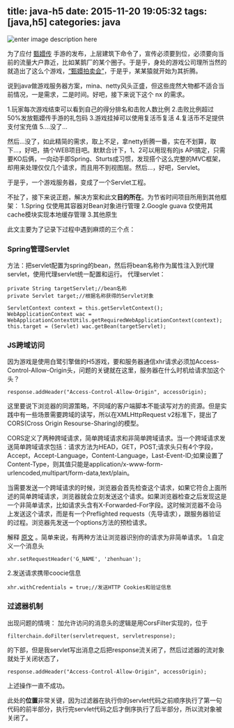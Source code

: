 title: java-h5
date: 2015-11-20 19:05:32
tags: [java,h5]
categories: java
---

![enter image description here](http://7xnq6l.com1.z0.glb.clouddn.com/zhpmh.png)

为了应付 [甄嬛传](http://z.8864.com/) 手游的发布，上层建筑下命令了，宣传必须要到位，必须要向当前的流量大户靠近，比如某鹅厂的某个圈子。于是乎，身处的游戏公司理所当然的就造出了这么个游戏，[“甄嬛拍卖会”](http://games.huobaoyx.com/h5/apps/13326/auctioneerSalls/index.html)，于是乎，某某猿就开始为其折腾。

<!--more-->

说到java做游戏服务器方案，mina、netty风头正盛，但这些庞然大物都不适合当前情况，一是需求，二是时间。好吧，接下来说下这个 nx 的需求。

1.玩家每次游戏结束可以看到自己的得分排名和击败人数比例
2.击败比例超过50%发放甄嬛传手游的礼包码
3.游戏挂掉可以使用复活币复活
4.复活币不足提供支付宝充值
5....没了...

然后...没了，如此精简的需求，取上不足，拿netty折腾一番，实在不划算，取下...，好吧，搞个WEB项目吧。默默合计下，1、2可以用现有的js API搞定，只需要KO后俩，一向动手即Spring、Sturts成习惯，发现搭个这么完整的MVC框架，却用来处理仅仅几个请求，而且用不到视图层。然后...，好吧，Servlet。

于是乎，一个游戏服务器，变成了一个Servlet工程。

不扯了，接下来说正题，解决方案和此文**目的所在**。为节省时间项目所用到其他框架：
1.Spring 仅使用其容器对Bean对象进行管理
2.Google guava 仅使用其cache模块实现本地缓存管理
3.其他原生

此文主要为了记录下过程中遇到麻烦的三个点：

### Spring管理Servlet

方法：把servlet配置为spring的bean，然后将bean名称作为属性注入到代理servlet，使用代理servlet统一配置和运行。
代理servlet：

```
private String targetServlet;//bean名称
private Servlet target;//根据名称获得的Servlet对象

ServletContext context = this.getServletContext();
WebApplicationContext wac = WebApplicationContextUtils.getRequiredWebApplicationContext(context);
this.target = (Servlet) wac.getBean(targetServlet);
```

### JS跨域访问

因为游戏是使用白鹭引擎做的H5游戏，要和服务器通信xhr请求必须加Access-Control-Allow-Origin头，问题的关键就在这里，服务器在什么时机给请求加这个头？

```
response.addHeader("Access-Control-Allow-Origin", accessOrigin);
```

这里要说下浏览器的同源策略，不同域的客户端脚本不能读写对方的资源。但是实践中有一些场景需要跨域的读写，所以在XMLHttpRequest v2标准下，提出了CORS(Cross Origin Resourse-Sharing)的模型。

CORS定义了两种跨域请求，简单跨域请求和非简单跨域请求。当一个跨域请求发送简单跨域请求包括：请求方法为HEAD，GET，POST;请求头只有4个字段，Accept，Accept-Language，Content-Language，Last-Event-ID;如果设置了Content-Type，则其值只能是application/x-www-form-urlencoded,multipart/form-data,text/plain。

当需要发送一个跨域请求的时候，浏览器会首先检查这个请求，如果它符合上面所述的简单跨域请求，浏览器就会立刻发送这个请求。如果浏览器检查之后发现这是一个非简单请求，比如请求头含有X-Forwarded-For字段。这时候浏览器不会马上发送这个请求，而是有一个Preflighted requests（先导请求），跟服务器验证的过程。浏览器先发送一个options方法的预检请求。

解释 [原文](https://developer.mozilla.org/en-US/docs/Web/HTTP/Access_control_CORS#Access-Control-Request-Method) 。简单来说，有两种方法让浏览器识别你的请求为非简单请求。
1.自定义一个消息头

```
xhr.setRequestHeader('G_NAME', 'zhenhuan');
```

2.发送请求携带coocie信息

```
xhr.withCredentials = true;//发送HTTP Cookies和验证信息
```

### 过滤器机制

出现问题的情境：
加允许访问的消息头的逻辑是用CorsFilter实现的，位于

```
filterchain.doFilter(servletrequest, servletresponse);
```

的下部，但是我servlet写出消息之后把response流关闭了，然后过滤器的流对象就处于关闭状态了，

```
response.addHeader("Access-Control-Allow-Origin", accessOrigin);
```

上述操作一直不成功。

此处的**位置**非常关键，因为过滤器在执行你的servlet代码之前顺序执行了第一句代码的前半部分，执行完servlet代码之后才倒序执行了后半部分，所以流对象被关闭了。